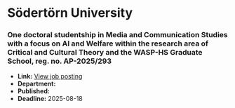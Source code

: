 # Södertörn University

### One doctoral studentship in Media and Communication Studies with a focus on AI and Welfare within the research area of Critical and Cultural Theory and the WASP-HS Graduate School, reg. no. AP-2025/293
- **Link:** [View job posting](https://web103.reachmee.com/ext/I007/532/job?site=24&lang=UK&validator=2f5f4343b7f80edb4b210427ef968f34&ref=https%3A%2F%2Fwww.overleaf.com%2F&job_id=8996)
- **Department:** 
- **Published:** 
- **Deadline:** 2025-08-18

